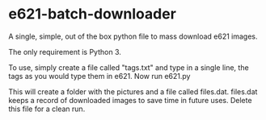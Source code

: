 # e621-batch-downloader
A single, simple, out of the box python file to mass download e621 images.

The only requirement is Python 3.

To use, simply create a file called "tags.txt" and type in a single line, the tags as you would type them in e621.
Now run e621.py

This will create a folder with the pictures and a file called files.dat.
files.dat keeps a record of downloaded images to save time in future uses. Delete this file for a clean run.
